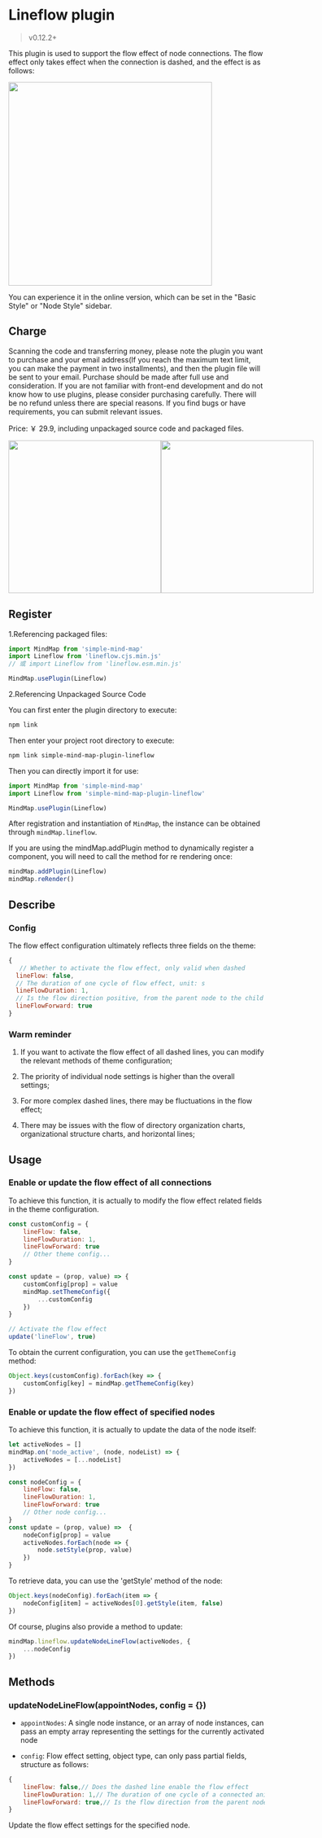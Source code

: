 # Lineflow plugin

> v0.12.2+

This plugin is used to support the flow effect of node connections. The flow effect only takes effect when the connection is dashed, and the effect is as follows:

<img src="../../assets/img/lineflow.gif" style="width: 400px" />

You can experience it in the online version, which can be set in the "Basic Style" or "Node Style" sidebar.

## Charge

Scanning the code and transferring money, please note the plugin you want to purchase and your email address(If you reach the maximum text limit, you can make the payment in two installments), and then the plugin file will be sent to your email. Purchase should be made after full use and consideration. If you are not familiar with front-end development and do not know how to use plugins, please consider purchasing carefully. There will be no refund unless there are special reasons. If you find bugs or have requirements, you can submit relevant issues.

Price: ￥ 29.9, including unpackaged source code and packaged files.

<p style="display:flex;align-items: flex-end;">

<img src="../../assets/img/alipay.jpg" style="width: 300px" />
<img src="../../assets/img/wechat.jpg" style="width: 300px" />

</p>

## Register

1.Referencing packaged files:

```js
import MindMap from 'simple-mind-map'
import Lineflow from 'lineflow.cjs.min.js'
// 或 import Lineflow from 'lineflow.esm.min.js'

MindMap.usePlugin(Lineflow)
```

2.Referencing Unpackaged Source Code

You can first enter the plugin directory to execute:

```bash
npm link
```

Then enter your project root directory to execute:

```bash
npm link simple-mind-map-plugin-lineflow
```

Then you can directly import it for use:

```js
import MindMap from 'simple-mind-map'
import Lineflow from 'simple-mind-map-plugin-lineflow'

MindMap.usePlugin(Lineflow)
```

After registration and instantiation of `MindMap`, the instance can be obtained through `mindMap.lineflow`.

If you are using the mindMap.addPlugin method to dynamically register a component, you will need to call the method for re rendering once:

```js
mindMap.addPlugin(Lineflow)
mindMap.reRender()
```

## Describe

### Config

The flow effect configuration ultimately reflects three fields on the theme:

```js
{
   // Whether to activate the flow effect, only valid when dashed
  lineFlow: false,
  // The duration of one cycle of flow effect, unit: s
  lineFlowDuration: 1,
  // Is the flow direction positive, from the parent node to the child node
  lineFlowForward: true
}
```

### Warm reminder

1. If you want to activate the flow effect of all dashed lines, you can modify the relevant methods of theme configuration;

2. The priority of individual node settings is higher than the overall settings;

3. For more complex dashed lines, there may be fluctuations in the flow effect;

4. There may be issues with the flow of directory organization charts, organizational structure charts, and horizontal lines;

## Usage

### Enable or update the flow effect of all connections

To achieve this function, it is actually to modify the flow effect related fields in the theme configuration.

```js
const customConfig = {
    lineFlow: false,
    lineFlowDuration: 1,
    lineFlowForward: true
    // Other theme config...
}

const update = (prop, value) => {
    customConfig[prop] = value
    mindMap.setThemeConfig({
        ...customConfig
    })
}

// Activate the flow effect
update('lineFlow', true)
```

To obtain the current configuration, you can use the `getThemeConfig` method:

```js
Object.keys(customConfig).forEach(key => {
    customConfig[key] = mindMap.getThemeConfig(key)
})
```

### Enable or update the flow effect of specified nodes

To achieve this function, it is actually to update the data of the node itself:

```js
let activeNodes = []
mindMap.on('node_active', (node, nodeList) => {
    activeNodes = [...nodeList]
})

const nodeConfig = {
    lineFlow: false,
    lineFlowDuration: 1,
    lineFlowForward: true
    // Other node config...
}
const update = (prop, value) =>  {
    nodeConfig[prop] = value
    activeNodes.forEach(node => {
        node.setStyle(prop, value)
    })
}
```

To retrieve data, you can use the 'getStyle' method of the node:

```js
Object.keys(nodeConfig).forEach(item => {
    nodeConfig[item] = activeNodes[0].getStyle(item, false)
})
```

Of course, plugins also provide a method to update:

```js
mindMap.lineflow.updateNodeLineFlow(activeNodes, {
    ...nodeConfig
})
```

## Methods

### updateNodeLineFlow(appointNodes, config = {})

- `appointNodes`: A single node instance, or an array of node instances, can pass an empty array representing the settings for the currently activated node

- `config`: Flow effect setting, object type, can only pass partial fields, structure as follows:

```js
{
    lineFlow: false,// Does the dashed line enable the flow effect
    lineFlowDuration: 1,// The duration of one cycle of a connected animation, unit: s
    lineFlowForward: true,// Is the flow direction from the parent node to the child node
}
```

Update the flow effect settings for the specified node.